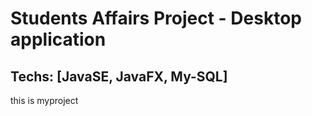 # Students Affairs Project - Desktop application

## Techs: [JavaSE, JavaFX, My-SQL]
this is myproject
